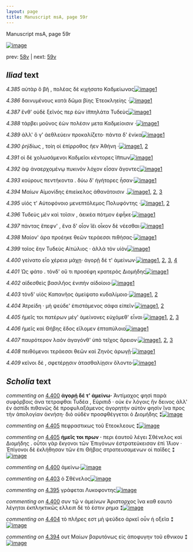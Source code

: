 ```yaml
---
layout: page
title: Manuscript msA, page 59r
---
```


Manuscript msA, page 59r

[![image](http://www.homermultitext.org/iipsrv?OBJ=IIP,1.0&FIF=/project/homer/pyramidal/deepzoom/hmt/vaimg/2017a/VA059RN_0060.tif&WID=100&CVT=JPEG)](http://www.homermultitext.org/ict2/?urn=urn:cite2:hmt:vaimg.2017a:VA059RN_0060)

prev:  [58v](../58v) | next:  [59v](../59v)

## *Iliad* text

*4.385* <a id="4.385"/> αὐτὰρ ὃ βῆ , πολέας δὲ κιχήσατο Καδμείωνας[![image](http://www.homermultitext.org/iipsrv?OBJ=IIP,1.0&FIF=/project/homer/pyramidal/deepzoom/hmt/vaimg/2017a/VA059RN_0060.tif&RGN=0.2062,0.2119,0.4144,0.0285&WID=1000&CVT=JPEG)](http://www.homermultitext.org/ict2/?urn=urn:cite2:hmt:vaimg.2017a:VA059RN_0060@0.2062,0.2119,0.4144,0.0285)[1](#msA_4.784)

*4.386* <a id="4.386"/> δαινυμένους κατὰ δῶμα βίης Ἐτεοκληείης ·[![image](http://www.homermultitext.org/iipsrv?OBJ=IIP,1.0&FIF=/project/homer/pyramidal/deepzoom/hmt/vaimg/2017a/VA059RN_0060.tif&RGN=0.2032,0.2314,0.4294,0.0285&WID=1000&CVT=JPEG)](http://www.homermultitext.org/ict2/?urn=urn:cite2:hmt:vaimg.2017a:VA059RN_0060@0.2032,0.2314,0.4294,0.0285)[1](#msA_4.784)

*4.387* <a id="4.387"/> ἔνθ' οὐδὲ ξεῖνός περ ἐὼν ἱ̈ππηλάτα Τυδεὺς[![image](http://www.homermultitext.org/iipsrv?OBJ=IIP,1.0&FIF=/project/homer/pyramidal/deepzoom/hmt/vaimg/2017a/VA059RN_0060.tif&RGN=0.1962,0.2517,0.4294,0.0285&WID=1000&CVT=JPEG)](http://www.homermultitext.org/ict2/?urn=urn:cite2:hmt:vaimg.2017a:VA059RN_0060@0.1962,0.2517,0.4294,0.0285)[1](#msA_4.784)

*4.388* <a id="4.388"/> τάρβει μοῦνος ἐὼν πολέσιν μετα Καδμείοισιν ·[![image](http://www.homermultitext.org/iipsrv?OBJ=IIP,1.0&FIF=/project/homer/pyramidal/deepzoom/hmt/vaimg/2017a/VA059RN_0060.tif&RGN=0.1972,0.272,0.4294,0.0285&WID=1000&CVT=JPEG)](http://www.homermultitext.org/ict2/?urn=urn:cite2:hmt:vaimg.2017a:VA059RN_0060@0.1972,0.272,0.4294,0.0285)[1](#msA_4.784)

*4.389* <a id="4.389"/> ἀλλ' ὅ γ' ἀεθλεύειν προκαλίζετο· πάντα δ' ἐνίκα[![image](http://www.homermultitext.org/iipsrv?OBJ=IIP,1.0&FIF=/project/homer/pyramidal/deepzoom/hmt/vaimg/2017a/VA059RN_0060.tif&RGN=0.1912,0.29,0.4294,0.0285&WID=1000&CVT=JPEG)](http://www.homermultitext.org/ict2/?urn=urn:cite2:hmt:vaimg.2017a:VA059RN_0060@0.1912,0.29,0.4294,0.0285)[1](#msA_4.784)

*4.390* <a id="4.390"/> ῥηϊδίως , τοίη οἱ ἐπίρροθος ῆεν Ἀθήνη ·[![image](http://www.homermultitext.org/iipsrv?OBJ=IIP,1.0&FIF=/project/homer/pyramidal/deepzoom/hmt/vaimg/2017a/VA059RN_0060.tif&RGN=0.1772,0.3095,0.4294,0.0285&WID=1000&CVT=JPEG)](http://www.homermultitext.org/ict2/?urn=urn:cite2:hmt:vaimg.2017a:VA059RN_0060@0.1772,0.3095,0.4294,0.0285)[1](#msA_4.784), [2](#msA_4.599)

*4.391* <a id="4.391"/> οἱ δὲ χολωσάμενοι Καδμεῖοι κέντορες ἵ̈ππων[![image](http://www.homermultitext.org/iipsrv?OBJ=IIP,1.0&FIF=/project/homer/pyramidal/deepzoom/hmt/vaimg/2017a/VA059RN_0060.tif&RGN=0.2012,0.3283,0.4144,0.0285&WID=1000&CVT=JPEG)](http://www.homermultitext.org/ict2/?urn=urn:cite2:hmt:vaimg.2017a:VA059RN_0060@0.2012,0.3283,0.4144,0.0285)[1](#msA_4.784)

*4.392* <a id="4.392"/> ὰψ ἀναερχομένῳ πυκινὸν λόχον εἷσαν ἄγοντες[![image](http://www.homermultitext.org/iipsrv?OBJ=IIP,1.0&FIF=/project/homer/pyramidal/deepzoom/hmt/vaimg/2017a/VA059RN_0060.tif&RGN=0.2042,0.3471,0.4294,0.0323&WID=1000&CVT=JPEG)](http://www.homermultitext.org/ict2/?urn=urn:cite2:hmt:vaimg.2017a:VA059RN_0060@0.2042,0.3471,0.4294,0.0323)[1](#msA_4.784)

*4.393* <a id="4.393"/> κούρους πεντήκοντα . δύω δ' ἡγήτορες ἦσαν·[![image](http://www.homermultitext.org/iipsrv?OBJ=IIP,1.0&FIF=/project/homer/pyramidal/deepzoom/hmt/vaimg/2017a/VA059RN_0060.tif&RGN=0.2032,0.3651,0.3994,0.0323&WID=1000&CVT=JPEG)](http://www.homermultitext.org/ict2/?urn=urn:cite2:hmt:vaimg.2017a:VA059RN_0060@0.2032,0.3651,0.3994,0.0323)[1](#msA_4.784)

*4.394* <a id="4.394"/> Μαίων Αἱμονίδης ἐπιείκελος ἀθανάτοισιν .[![image](http://www.homermultitext.org/iipsrv?OBJ=IIP,1.0&FIF=/project/homer/pyramidal/deepzoom/hmt/vaimg/2017a/VA059RN_0060.tif&RGN=0.2022,0.3862,0.4104,0.0285&WID=1000&CVT=JPEG)](http://www.homermultitext.org/ict2/?urn=urn:cite2:hmt:vaimg.2017a:VA059RN_0060@0.2022,0.3862,0.4104,0.0285)[1](#msAint_4.602), [2](#msA_4.784), [3](#msA_4.603)

*4.395* <a id="4.395"/> υἱός τ' Αὐτοφόνοιο μενεπτόλεμος Πολυφόντης ·[![image](http://www.homermultitext.org/iipsrv?OBJ=IIP,1.0&FIF=/project/homer/pyramidal/deepzoom/hmt/vaimg/2017a/VA059RN_0060.tif&RGN=0.2032,0.4027,0.4084,0.0331&WID=1000&CVT=JPEG)](http://www.homermultitext.org/ict2/?urn=urn:cite2:hmt:vaimg.2017a:VA059RN_0060@0.2032,0.4027,0.4084,0.0331)[1](#msA_4.784), [2](#msAim_4.861)

*4.396* <a id="4.396"/> Τυδεὺς μὲν καὶ τοῖσιν , ἀεικέα πότμον ἐφἧκε·[![image](http://www.homermultitext.org/iipsrv?OBJ=IIP,1.0&FIF=/project/homer/pyramidal/deepzoom/hmt/vaimg/2017a/VA059RN_0060.tif&RGN=0.2002,0.4222,0.4134,0.0331&WID=1000&CVT=JPEG)](http://www.homermultitext.org/ict2/?urn=urn:cite2:hmt:vaimg.2017a:VA059RN_0060@0.2002,0.4222,0.4134,0.0331)[1](#msA_4.784)

*4.397* <a id="4.397"/> πάντας ἔπεφν' , ἕνα δ' οἶον ἵ̈ει οἶκον δὲ νέεσθαι·[![image](http://www.homermultitext.org/iipsrv?OBJ=IIP,1.0&FIF=/project/homer/pyramidal/deepzoom/hmt/vaimg/2017a/VA059RN_0060.tif&RGN=0.1942,0.4418,0.4134,0.0301&WID=1000&CVT=JPEG)](http://www.homermultitext.org/ict2/?urn=urn:cite2:hmt:vaimg.2017a:VA059RN_0060@0.1942,0.4418,0.4134,0.0301)[1](#msA_4.784)

*4.398* <a id="4.398"/> Μαίον' ἀρα προέηκε θεῶν τεράεσσι πιθήσας·[![image](http://www.homermultitext.org/iipsrv?OBJ=IIP,1.0&FIF=/project/homer/pyramidal/deepzoom/hmt/vaimg/2017a/VA059RN_0060.tif&RGN=0.1982,0.4598,0.4134,0.0301&WID=1000&CVT=JPEG)](http://www.homermultitext.org/ict2/?urn=urn:cite2:hmt:vaimg.2017a:VA059RN_0060@0.1982,0.4598,0.4134,0.0301)[1](#msA_4.784)

*4.399* <a id="4.399"/> τοῖος ἔην Τυδεὺς Αἰτώλιος · ἀλλὰ τὸν υἱὸν[![image](http://www.homermultitext.org/iipsrv?OBJ=IIP,1.0&FIF=/project/homer/pyramidal/deepzoom/hmt/vaimg/2017a/VA059RN_0060.tif&RGN=0.1962,0.4763,0.3744,0.0301&WID=1000&CVT=JPEG)](http://www.homermultitext.org/ict2/?urn=urn:cite2:hmt:vaimg.2017a:VA059RN_0060@0.1962,0.4763,0.3744,0.0301)[1](#msA_4.784)

*4.400* <a id="4.400"/> γείνατο εἷο χέρεια μάχῃ· ἀγορῇ δέ τ' ἀμείνων·[![image](http://www.homermultitext.org/iipsrv?OBJ=IIP,1.0&FIF=/project/homer/pyramidal/deepzoom/hmt/vaimg/2017a/VA059RN_0060.tif&RGN=0.1982,0.4944,0.4114,0.0376&WID=1000&CVT=JPEG)](http://www.homermultitext.org/ict2/?urn=urn:cite2:hmt:vaimg.2017a:VA059RN_0060@0.1982,0.4944,0.4114,0.0376)[1](#msAim_4.862), [2](#msA_4.784), [3](#msA_4.858), [4](#msAext_4.865)

*4.401* <a id="4.401"/> Ὡς φάτο . τὸνδ' οὔ τι προσέφη κρατερὸς Διομήδης[![image](http://www.homermultitext.org/iipsrv?OBJ=IIP,1.0&FIF=/project/homer/pyramidal/deepzoom/hmt/vaimg/2017a/VA059RN_0060.tif&RGN=0.1922,0.5147,0.4394,0.0376&WID=1000&CVT=JPEG)](http://www.homermultitext.org/ict2/?urn=urn:cite2:hmt:vaimg.2017a:VA059RN_0060@0.1922,0.5147,0.4394,0.0376)[1](#msA_4.784)

*4.402* <a id="4.402"/> αἰδεσθεὶς βασιλῆος ἐνιπὴν αἰδοίοιο·[![image](http://www.homermultitext.org/iipsrv?OBJ=IIP,1.0&FIF=/project/homer/pyramidal/deepzoom/hmt/vaimg/2017a/VA059RN_0060.tif&RGN=0.1932,0.5282,0.3584,0.0376&WID=1000&CVT=JPEG)](http://www.homermultitext.org/ict2/?urn=urn:cite2:hmt:vaimg.2017a:VA059RN_0060@0.1932,0.5282,0.3584,0.0376)[1](#msA_4.784)

*4.403* <a id="4.403"/> τὸνδ' υἱὸς Καπανῆος ἀμείψατο κυδαλίμοιο·[![image](http://www.homermultitext.org/iipsrv?OBJ=IIP,1.0&FIF=/project/homer/pyramidal/deepzoom/hmt/vaimg/2017a/VA059RN_0060.tif&RGN=0.1912,0.5522,0.4224,0.0376&WID=1000&CVT=JPEG)](http://www.homermultitext.org/ict2/?urn=urn:cite2:hmt:vaimg.2017a:VA059RN_0060@0.1912,0.5522,0.4224,0.0376)[1](#msA_4.784), [2](#msAil_4.864)

*4.404* <a id="4.404"/> Ἀτρείδη · μὴ ψεύδε' ἐπιστάμενος σάφα εἰπεῖν·[![image](http://www.homermultitext.org/iipsrv?OBJ=IIP,1.0&FIF=/project/homer/pyramidal/deepzoom/hmt/vaimg/2017a/VA059RN_0060.tif&RGN=0.1942,0.5702,0.4224,0.0376&WID=1000&CVT=JPEG)](http://www.homermultitext.org/ict2/?urn=urn:cite2:hmt:vaimg.2017a:VA059RN_0060@0.1942,0.5702,0.4224,0.0376)[1](#msAim_4.863), [2](#msA_4.784)

*4.405* <a id="4.405"/> ἡμεῖς τοι πατέρων μέγ' ἀμείνονες εὐχόμεθ' εἶναι·[![image](http://www.homermultitext.org/iipsrv?OBJ=IIP,1.0&FIF=/project/homer/pyramidal/deepzoom/hmt/vaimg/2017a/VA059RN_0060.tif&RGN=0.1922,0.5875,0.4304,0.0376&WID=1000&CVT=JPEG)](http://www.homermultitext.org/ict2/?urn=urn:cite2:hmt:vaimg.2017a:VA059RN_0060@0.1922,0.5875,0.4304,0.0376)[1](#msA_4.616), [2](#msA_4.784), [3](#msA_4.859)

*4.406* <a id="4.406"/> ἡμεῖς καὶ Θήβης ἕδος εἵλομεν ἑπταπύλοιο[![image](http://www.homermultitext.org/iipsrv?OBJ=IIP,1.0&FIF=/project/homer/pyramidal/deepzoom/hmt/vaimg/2017a/VA059RN_0060.tif&RGN=0.1932,0.6056,0.3934,0.0346&WID=1000&CVT=JPEG)](http://www.homermultitext.org/ict2/?urn=urn:cite2:hmt:vaimg.2017a:VA059RN_0060@0.1932,0.6056,0.3934,0.0346)[1](#msA_4.784)

*4.407* <a id="4.407"/> παυρότερον λαὸν ἀγαγόνθ' ὑπὸ τεῖχος ἄρειον·[![image](http://www.homermultitext.org/iipsrv?OBJ=IIP,1.0&FIF=/project/homer/pyramidal/deepzoom/hmt/vaimg/2017a/VA059RN_0060.tif&RGN=0.1552,0.6281,0.4494,0.0308&WID=1000&CVT=JPEG)](http://www.homermultitext.org/ict2/?urn=urn:cite2:hmt:vaimg.2017a:VA059RN_0060@0.1552,0.6281,0.4494,0.0308)[1](#msA_4.784), [2](#msA_4.621), [3](#msA_4.619)

*4.408* <a id="4.408"/> πειθόμενοι τεράεσσι θεῶν καὶ Ζηνὸς ἀρωγῇ·[![image](http://www.homermultitext.org/iipsrv?OBJ=IIP,1.0&FIF=/project/homer/pyramidal/deepzoom/hmt/vaimg/2017a/VA059RN_0060.tif&RGN=0.1622,0.6461,0.4655,0.0338&WID=1000&CVT=JPEG)](http://www.homermultitext.org/ict2/?urn=urn:cite2:hmt:vaimg.2017a:VA059RN_0060@0.1622,0.6461,0.4655,0.0338)[1](#msA_4.784)

*4.409* <a id="4.409"/> κεῖνοι δὲ , σφετέρῃσιν ἀτασθαλίῃσιν ὄλοντο·[![image](http://www.homermultitext.org/iipsrv?OBJ=IIP,1.0&FIF=/project/homer/pyramidal/deepzoom/hmt/vaimg/2017a/VA059RN_0060.tif&RGN=0.1602,0.6627,0.4555,0.0338&WID=1000&CVT=JPEG)](http://www.homermultitext.org/ict2/?urn=urn:cite2:hmt:vaimg.2017a:VA059RN_0060@0.1602,0.6627,0.4555,0.0338)[1](#msA_4.784)

## *Scholia* text

*commenting on* [4.400](#4.400)  <a id="msA_4.858"/> **ἀγορῄ δέ τ' ἀμείνω·** Ἀντίμαχος φησὶ παρὰ συφόρβοις ἀνα τετραφθαι Τυδέα , Εὐριπιδ · οὐκ ἐν λόγοις ἢν δεινος ἀλλ' ἐν ἀσπίδι πιθανῶς δὲ προφυλαξάμενος ἀγορητὴν αὐτὸν φησὶν ἵνα προς τὴν ἀπολογίαν ὀκνήση· διὸ οὐδὲν προσφθέγγεται ὁ Διομήδης ⁑[![image](http://www.homermultitext.org/iipsrv?OBJ=IIP,1.0&FIF=/project/homer/pyramidal/deepzoom/hmt/vaimg/2017a/VA059RN_0060.tif&RGN=0.18883567,0.14979253,0.60408990,0.04896266&WID=1000&CVT=JPEG)](http://www.homermultitext.org/ict2/?urn=urn:cite2:hmt:vaimg.2017a:VA059RN_0060@0.18883567,0.14979253,0.60408990,0.04896266)

*commenting on* [4.405](#4.405)  <a id="msA_4.859.comment"/> πεφραστικως τοῦ Ετεοκλεους ⁑[![image](http://www.homermultitext.org/iipsrv?OBJ=IIP,1.0&FIF=/project/homer/pyramidal/deepzoom/hmt/vaimg/2017a/VA059RN_0060.tif&RGN=0.67299189,0.24066390,0.12546057,0.01369295&WID=1000&CVT=JPEG)](http://www.homermultitext.org/ict2/?urn=urn:cite2:hmt:vaimg.2017a:VA059RN_0060@0.67299189,0.24066390,0.12546057,0.01369295)

*commenting on* [4.405](#4.405)  <a id="msA_4.616"/> **ἡμεῖς τοι πρων ·** περι ἑαυτοῦ λέγει Σθένελος καὶ Διομήδης . οὗτοι γὰρ ἔκγονοι τῶν Ἐπιγόνων ἐστρατεύκεισαν ἐπὶ Ί̈λιον · Ἐπίγονοι δὲ ἐκλήθησαν τῶν ἐπι Θήβας στρατευσαμενων οἱ παῖδες ⁑[![image](http://www.homermultitext.org/iipsrv?OBJ=IIP,1.0&FIF=/project/homer/pyramidal/deepzoom/hmt/vaimg/2017a/VA059RN_0060.tif&RGN=0.18330877,0.69502075,0.59248342,0.04439834&WID=1000&CVT=JPEG)](http://www.homermultitext.org/ict2/?urn=urn:cite2:hmt:vaimg.2017a:VA059RN_0060@0.18330877,0.69502075,0.59248342,0.04439834)

*commenting on* [4.400](#4.400)  <a id="msAext_4.865.comment"/> ἀμείνω·[![image](http://www.homermultitext.org/iipsrv?OBJ=IIP,1.0&FIF=/project/homer/pyramidal/deepzoom/hmt/vaimg/2017a/VA059RN_0060.tif&RGN=0.79900516,0.51673582,0.04753132,0.01106501&WID=1000&CVT=JPEG)](http://www.homermultitext.org/ict2/?urn=urn:cite2:hmt:vaimg.2017a:VA059RN_0060@0.79900516,0.51673582,0.04753132,0.01106501)

*commenting on* [4.403](#4.403)  <a id="msAil_4.864.comment"/> ὁ Σθένελος[![image](http://www.homermultitext.org/iipsrv?OBJ=IIP,1.0&FIF=/project/homer/pyramidal/deepzoom/hmt/vaimg/2017a/VA059RN_0060.tif&RGN=0.35722181,0.55463347,0.03905674,0.01051176&WID=1000&CVT=JPEG)](http://www.homermultitext.org/ict2/?urn=urn:cite2:hmt:vaimg.2017a:VA059RN_0060@0.35722181,0.55463347,0.03905674,0.01051176)

*commenting on* [4.395](#4.395)  <a id="msAim_4.861.comment"/> γράφεται Λυκοφοντης[![image](http://www.homermultitext.org/iipsrv?OBJ=IIP,1.0&FIF=/project/homer/pyramidal/deepzoom/hmt/vaimg/2017a/VA059RN_0060.tif&RGN=0.60814296,0.40788382,0.04808401,0.01369295&WID=1000&CVT=JPEG)](http://www.homermultitext.org/ict2/?urn=urn:cite2:hmt:vaimg.2017a:VA059RN_0060@0.60814296,0.40788382,0.04808401,0.01369295)

*commenting on* [4.400](#4.400)  <a id="msAim_4.862.comment"/> συν τῷ ν ἀμείνων Ἀρισταρχος ἵνα καθ εαυτὸ λέγηται ἐκπληκτικῶς ελλειπ δὲ τὸ ἐστιν ρημα ⁑[![image](http://www.homermultitext.org/iipsrv?OBJ=IIP,1.0&FIF=/project/homer/pyramidal/deepzoom/hmt/vaimg/2017a/VA059RN_0060.tif&RGN=0.61809138,0.50110650,0.07682388,0.06403873&WID=1000&CVT=JPEG)](http://www.homermultitext.org/ict2/?urn=urn:cite2:hmt:vaimg.2017a:VA059RN_0060@0.61809138,0.50110650,0.07682388,0.06403873)

*commenting on* [4.404](#4.404)  <a id="msAim_4.863.comment"/> τὸ πλῆρες εστ μὴ ψεύδεο ἀρκεῖ οὖν ἡ οξεῖα ⁑[![image](http://www.homermultitext.org/iipsrv?OBJ=IIP,1.0&FIF=/project/homer/pyramidal/deepzoom/hmt/vaimg/2017a/VA059RN_0060.tif&RGN=0.62472366,0.57939142,0.05950626,0.04246196&WID=1000&CVT=JPEG)](http://www.homermultitext.org/ict2/?urn=urn:cite2:hmt:vaimg.2017a:VA059RN_0060@0.62472366,0.57939142,0.05950626,0.04246196)

*commenting on* [4.394](#4.394)  <a id="msAint_4.602.comment"/> ουτ Μαίων βαρυτόνως εἰς ἀποφυγην τοῦ εθνικου ⁑[![image](http://www.homermultitext.org/iipsrv?OBJ=IIP,1.0&FIF=/project/homer/pyramidal/deepzoom/hmt/vaimg/2017a/VA059RN_0060.tif&RGN=0.13669860,0.38962656,0.06226971,0.04591978&WID=1000&CVT=JPEG)](http://www.homermultitext.org/ict2/?urn=urn:cite2:hmt:vaimg.2017a:VA059RN_0060@0.13669860,0.38962656,0.06226971,0.04591978)